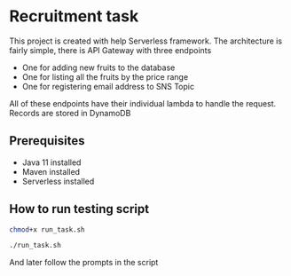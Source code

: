 # Recruitment task

This project is created with help Serverless framework. The architecture is fairly simple, there is API Gateway with three endpoints
* One for adding new fruits to the database
* One for listing all the fruits by the price range
* One for registering email address to SNS Topic

All of these endpoints have their individual lambda to handle the request. Records are stored in DynamoDB

## Prerequisites
* Java 11 installed
* Maven installed
* Serverless installed

## How to run testing script
```bash 
chmod+x run_task.sh
```

```bash 
./run_task.sh
```

And later follow the prompts in the script
